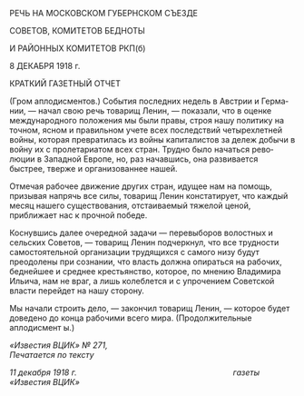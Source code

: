 РЕЧЬ НА МОСКОВСКОМ ГУБЕРНСКОМ СЪЕЗДЕ

СОВЕТОВ, КОМИТЕТОВ БЕДНОТЫ

И РАЙОННЫХ КОМИТЕТОВ РКП(б)

8 ДЕКАБРЯ 1918 г.

КРАТКИЙ ГАЗЕТНЫЙ ОТЧЕТ

(Гром аплодисментов.) События последних недель в Австрии и Герма­нии, — начал свою речь товарищ Ленин, — показали, что в оценке международного положения мы были правы, строя нашу политику на точном, ясном и правильном учете всех последствий четырехлетней войны, которая превратилась из войны капиталистов за дележ добычи в войну их с пролетариатом всех стран. Трудно было начаться рево­люции в Западной Европе, но, раз начавшись, она развивается быстрее, тверже и орга­низованнее нашей.

Отмечая рабочее движение других стран, идущее нам на помощь, призывая напрячь все силы, товарищ Ленин констатирует, что каждый месяц нашего существования, от­стаиваемый тяжелой ценой, приближает нас к прочной победе.

Коснувшись далее очередной задачи — перевыборов волостных и сельских Советов, — товарищ Ленин подчеркнул, что все трудности самостоятельной организации тру­дящихся с самого низу будут преодолены при сознании, что власть должна опираться на рабочих, беднейшее и среднее крестьянство, которое, по мнению Владимира Ильи­ча, нам не враг, а лишь колеблется и с упрочением Советской власти перейдет на нашу сторону.

Мы начали строить дело, — закончил товарищ Ленин, — которое будет доведено до конца рабочими всего мира. (Продолжительные   аплодисмент ы.)

_«Известия ВЦИК» № 271,                                                                  Печатается по тексту_

_11 декабря 1918 г.                                                                      газеты «Известия ВЦИК»_